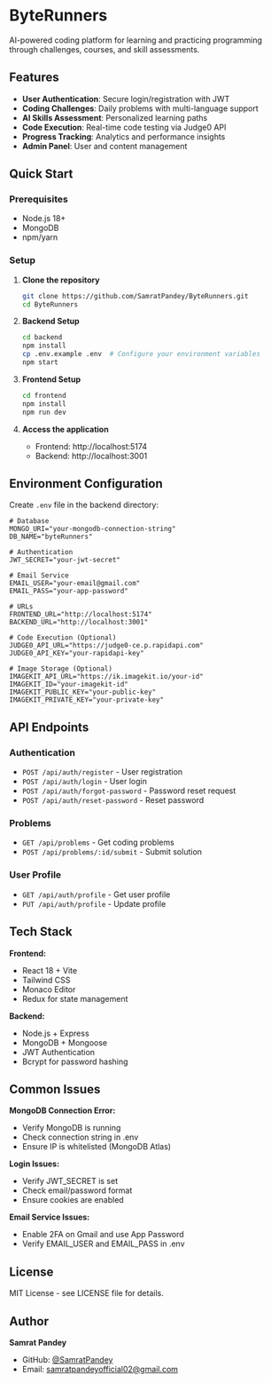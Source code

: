 # ByteRunners

AI-powered coding platform for learning and practicing programming through challenges, courses, and skill assessments.

## Features

- **User Authentication**: Secure login/registration with JWT
- **Coding Challenges**: Daily problems with multi-language support
- **AI Skills Assessment**: Personalized learning paths
- **Code Execution**: Real-time code testing via Judge0 API
- **Progress Tracking**: Analytics and performance insights
- **Admin Panel**: User and content management

## Quick Start

### Prerequisites
- Node.js 18+
- MongoDB
- npm/yarn

### Setup

1. **Clone the repository**
   ```bash
   git clone https://github.com/SamratPandey/ByteRunners.git
   cd ByteRunners
   ```

2. **Backend Setup**
   ```bash
   cd backend
   npm install
   cp .env.example .env  # Configure your environment variables
   npm start
   ```

3. **Frontend Setup**
   ```bash
   cd frontend
   npm install
   npm run dev
   ```

4. **Access the application**
   - Frontend: http://localhost:5174
   - Backend: http://localhost:3001

## Environment Configuration

Create `.env` file in the backend directory:

```env
# Database
MONGO_URI="your-mongodb-connection-string"
DB_NAME="byteRunners"

# Authentication
JWT_SECRET="your-jwt-secret"

# Email Service
EMAIL_USER="your-email@gmail.com"
EMAIL_PASS="your-app-password"

# URLs
FRONTEND_URL="http://localhost:5174"
BACKEND_URL="http://localhost:3001"

# Code Execution (Optional)
JUDGE0_API_URL="https://judge0-ce.p.rapidapi.com"
JUDGE0_API_KEY="your-rapidapi-key"

# Image Storage (Optional)
IMAGEKIT_API_URL="https://ik.imagekit.io/your-id"
IMAGEKIT_ID="your-imagekit-id"
IMAGEKIT_PUBLIC_KEY="your-public-key"
IMAGEKIT_PRIVATE_KEY="your-private-key"
```

## API Endpoints

### Authentication
- `POST /api/auth/register` - User registration
- `POST /api/auth/login` - User login
- `POST /api/auth/forgot-password` - Password reset request
- `POST /api/auth/reset-password` - Reset password

### Problems
- `GET /api/problems` - Get coding problems
- `POST /api/problems/:id/submit` - Submit solution

### User Profile
- `GET /api/auth/profile` - Get user profile
- `PUT /api/auth/profile` - Update profile

## Tech Stack

**Frontend:**
- React 18 + Vite
- Tailwind CSS
- Monaco Editor
- Redux for state management

**Backend:**
- Node.js + Express
- MongoDB + Mongoose
- JWT Authentication
- Bcrypt for password hashing

## Common Issues

**MongoDB Connection Error:**
- Verify MongoDB is running
- Check connection string in .env
- Ensure IP is whitelisted (MongoDB Atlas)

**Login Issues:**
- Verify JWT_SECRET is set
- Check email/password format
- Ensure cookies are enabled

**Email Service Issues:**
- Enable 2FA on Gmail and use App Password
- Verify EMAIL_USER and EMAIL_PASS in .env

## License

MIT License - see LICENSE file for details.

## Author

**Samrat Pandey**
- GitHub: [@SamratPandey](https://github.com/SamratPandey)
- Email: samratpandeyofficial02@gmail.com
